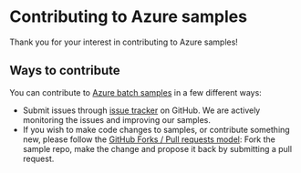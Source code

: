 # Contributing to Azure samples

Thank you for your interest in contributing to Azure samples!

## Ways to contribute

You can contribute to [Azure batch samples](https://github.com/Azure/azure-batch-samples/) in a few different ways:

- Submit issues through [issue tracker](https://github.com/Azure/azure-batch-samples/issues) on GitHub. We are actively monitoring the issues and improving our samples.
- If you wish to make code changes to samples, or contribute something new, please follow the [GitHub Forks / Pull requests model](https://help.github.com/articles/fork-a-repo/): Fork the sample repo, make the change and propose it back by submitting a pull request.